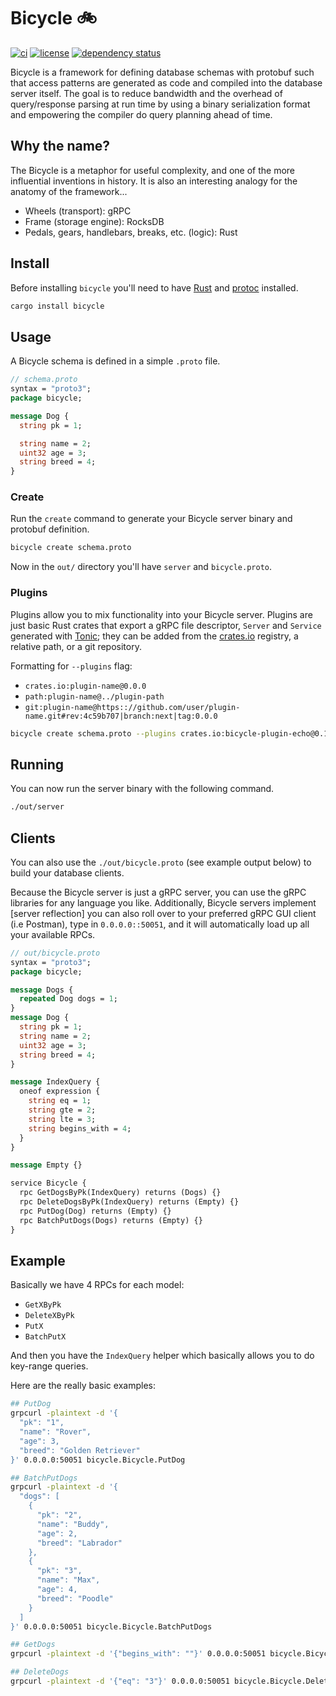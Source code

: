 # Bicycle 🚲

[![ci](https://github.com//ordinarylabs/bicycle/actions/workflows/ci.yml/badge.svg)](https://github.com//ordinarylabs/bicycle/actions/workflows/ci.yml)
[![license](https://img.shields.io/github/license/ordinarylabs/bicycle.svg)](https://github.com/ordinarylabs/bicycle/blob/main/LICENSE)
[![dependency status](https://deps.rs/repo/github/ordinarylabs/bicycle/status.svg)](https://deps.rs/repo/github/ordinarylabs/bicycle)

Bicycle is a framework for defining database schemas with protobuf such that access patterns are generated as code and compiled into the database server itself. The goal is to reduce bandwidth and the overhead of query/response parsing at run time by using a binary serialization format and empowering the compiler do query planning ahead of time.

## Why the name?

The Bicycle is a metaphor for useful complexity, and one of the more influential inventions in history. 
It is also an interesting analogy for the anatomy of the framework...

- Wheels (transport): gRPC
- Frame (storage engine): RocksDB
- Pedals, gears, handlebars, breaks, etc. (logic): Rust

## Install

Before installing `bicycle` you'll need to have [Rust](https://www.rust-lang.org/tools/install) and [protoc](https://grpc.io/docs/protoc-installation/) installed.

```bash
cargo install bicycle
```

## Usage

A Bicycle schema is defined in a simple `.proto` file.

```protobuf
// schema.proto
syntax = "proto3";
package bicycle;

message Dog {
  string pk = 1;

  string name = 2;
  uint32 age = 3;
  string breed = 4;
}
```
### Create

Run the `create` command to generate your Bicycle server binary and protobuf definition.

```bash
bicycle create schema.proto
```

Now in the `out/` directory you'll have `server` and `bicycle.proto`.

### Plugins

Plugins allow you to mix functionality into your Bicycle server. Plugins are just basic Rust crates that export a gRPC file descriptor, `Server` and `Service` generated with [Tonic](https://github.com/hyperium/tonic); they can be added from the [crates.io](https://crates.io) registry, a relative path, or a git repository.

Formatting for `--plugins` flag:

- `crates.io:plugin-name@0.0.0` 
- `path:plugin-name@../plugin-path` 
- `git:plugin-name@https:://github.com/user/plugin-name.git#rev:4c59b707|branch:next|tag:0.0.0`

```bash
bicycle create schema.proto --plugins crates.io:bicycle-plugin-echo@0.1.0
```

## Running

You can now run the server binary with the following command.

```bash
./out/server
```

## Clients

You can also use the `./out/bicycle.proto` (see example output below) to build your database clients.

Because the Bicycle server is just a gRPC server, you can use the gRPC libraries for any language you like. Additionally, Bicycle servers implement [server reflection] you can also roll over to your preferred gRPC GUI client (i.e Postman), type in `0.0.0.0::50051`, and it will automatically load up all your available RPCs.

```protobuf
// out/bicycle.proto
syntax = "proto3";
package bicycle;

message Dogs { 
  repeated Dog dogs = 1; 
}
message Dog {
  string pk = 1;
  string name = 2;
  uint32 age = 3;
  string breed = 4;
}

message IndexQuery {
  oneof expression {
    string eq = 1;
    string gte = 2;
    string lte = 3;
    string begins_with = 4;
  }
}

message Empty {}

service Bicycle {
  rpc GetDogsByPk(IndexQuery) returns (Dogs) {}
  rpc DeleteDogsByPk(IndexQuery) returns (Empty) {}
  rpc PutDog(Dog) returns (Empty) {}
  rpc BatchPutDogs(Dogs) returns (Empty) {}
}
```

## Example

Basically we have 4 RPCs for each model:

- `GetXByPk`
- `DeleteXByPk`
- `PutX`
- `BatchPutX`

And then you have the `IndexQuery` helper which basically allows you to do key-range queries. 

Here are the really basic examples:

```bash
## PutDog
grpcurl -plaintext -d '{
  "pk": "1",
  "name": "Rover",
  "age": 3,
  "breed": "Golden Retriever"
}' 0.0.0.0:50051 bicycle.Bicycle.PutDog

## BatchPutDogs
grpcurl -plaintext -d '{
  "dogs": [
    {
      "pk": "2",
      "name": "Buddy",
      "age": 2,
      "breed": "Labrador"
    },
    {
      "pk": "3",
      "name": "Max",
      "age": 4,
      "breed": "Poodle"
    }
  ]
}' 0.0.0.0:50051 bicycle.Bicycle.BatchPutDogs

## GetDogs
grpcurl -plaintext -d '{"begins_with": ""}' 0.0.0.0:50051 bicycle.Bicycle.GetDogsByPk

## DeleteDogs
grpcurl -plaintext -d '{"eq": "3"}' 0.0.0.0:50051 bicycle.Bicycle.DeleteDogsByPk
```
